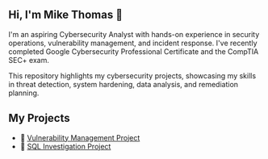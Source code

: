 ## Hi, I'm Mike Thomas 👋
I'm an aspiring Cybersecurity Analyst with hands-on experience in security operations, vulnerability management, and incident response. I've recently completed Google Cybersecurity Professional Certificate and the CompTIA SEC+ exam.

This repository highlights my cybersecurity projects, showcasing my skills in threat detection, system hardening, data analysis, and remediation planning.

## My Projects

- 🔐 [Vulnerability Management Project](https://github.com/mikexthomas/Vulnerability-Assessment-Project)
- 🔎 [SQL Investigation Project](https://github.com/mikexthomas/SQL-Investigation-Project)